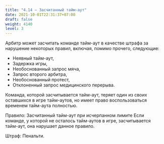 ```yaml
---
title: "4.14 – Засчитанный тайм-аут"
date: 2021-10-01T22:31:37+07:00
draft: false
weight: 4140
level: 3
---
```


Арбитр может засчитать команде тайм-аут в качестве штрафа за нарушение некоторых правил, включая, помимо прочего, следующие:

- Неявный тайм-аут,
- Задержка игры,
- Необоснованный запрос мяча,
- Запрос второго арбитра,
- Необоснованный протест,
- Отклоненный запрос медицинского перерыва.

Команда, которой засчитывается тайм-аут, теряет один из своих оставшихся в игре тайм-аутов,
но имеет право воспользоваться временем тайм-аута полностью.

Правило: Засчитанный тайм-аут при исчерпанном лимите
Если команде, у которой не осталось тайм-аутов в игре, засчитывается тайм-аут, она нарушает
данное правило.

Штраф: Пенальти.